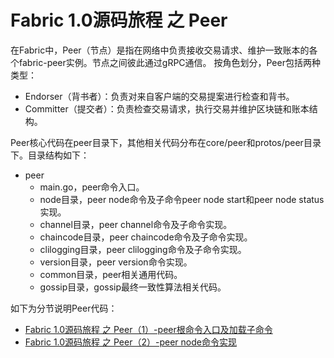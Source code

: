 # Fabric 1.0源码旅程 之 Peer

在Fabric中，Peer（节点）是指在网络中负责接收交易请求、维护一致账本的各个fabric-peer实例。节点之间彼此通过gRPC通信。
按角色划分，Peer包括两种类型：
* Endorser（背书者）：负责对来自客户端的交易提案进行检查和背书。
* Committer（提交者）：负责检查交易请求，执行交易并维护区块链和账本结构。

Peer核心代码在peer目录下，其他相关代码分布在core/peer和protos/peer目录下。目录结构如下：

* peer
	* main.go，peer命令入口。
	* node目录，peer node命令及子命令peer node start和peer node status实现。
	* channel目录，peer channel命令及子命令实现。
	* chaincode目录，peer chaincode命令及子命令实现。
	* clilogging目录，peer clilogging命令及子命令实现。
	* version目录，peer version命令实现。
	* common目录，peer相关通用代码。
	* gossip目录，gossip最终一致性算法相关代码。
	
如下为分节说明Peer代码：

* [Fabric 1.0源码旅程 之 Peer（1）-peer根命令入口及加载子命令](peer_main.md)
* [Fabric 1.0源码旅程 之 Peer（2）-peer node命令实现](peer_node.md)
